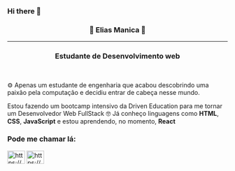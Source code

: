 ### Hi there 👋

<h3 align="center">🤔 Elias Manica 🤔</h3>

---

<h3 align="center">Estudante de Desenvolvimento web </h3><br>

⚙️ Apenas um estudante de engenharia que acabou descobrindo uma paixão pela computação e decidiu entrar de cabeça nesse mundo. 

Estou fazendo um bootcamp intensivo da Driven Education para me tornar um Desenvolvedor Web FullStack 🤓 
Já conheço linguagens como **HTML**, **CSS**, **JavaScript** e estou aprendendo, no momento, **React**

<h3 align="left">Pode me chamar lá:</h3>
<p align="left">
<a href="https://linkedin.com/in/https://www.linkedin.com/in/eliasmanica/" target="blank"><img align="center" src="https://raw.githubusercontent.com/rahuldkjain/github-profile-readme-generator/master/src/images/icons/Social/linked-in-alt.svg" alt="https://www.linkedin.com/in/eliasmanica/" height="30" width="40" /></a>
<a href="https://instagram.com/https://www.instagram.com/eliasmanica/" target="blank"><img align="center" src="https://raw.githubusercontent.com/rahuldkjain/github-profile-readme-generator/master/src/images/icons/Social/instagram.svg" alt="https://www.instagram.com/eliasmanica/" height="30" width="40" /></a>
</p>

<!--
**Elias-Manica/Elias-Manica** is a ✨ _special_ ✨ repository because its `README.md` (this file) appears on your GitHub profile.

Here are some ideas to get you started:

- 🔭 I’m currently working on ...
- 🌱 I’m currently learning ...
- 👯 I’m looking to collaborate on ...
- 🤔 I’m looking for help with ...
- 💬 Ask me about ...
- 📫 How to reach me: ...
- 😄 Pronouns: ...
- ⚡ Fun fact: ...
-->
